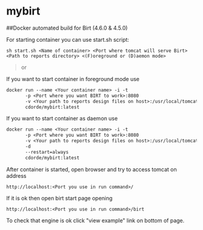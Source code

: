 # mybirt
##Docker automated build for Birt (4.6.0 & 4.5.0)

For starting container you can use start.sh script:

```
sh start.sh <Name of container> <Port where tomcat will serve Birt> <Path to reports directory> <(F)oreground or (D)aemon mode>
```

>or

If you want to start container in foreground mode use

```dockerfile
docker run --name <Your container name> -i -t 
       -p <Port where you want BIRT to work>:8080 
       -v <Your path to reports design files on host>:/usr/local/tomcat/webapps/birt/reports 
       cdorde/mybirt:latest
```


If you want to start container as daemon use

```dockerfile
docker run --name <Your container name> -i -t 
       -p <Port where you want BIRT to work>:8080 
       -v <Your path to reports design files on host>:/usr/local/tomcat/webapps/birt/reports 
       -d 
       --restart=always
       cdorde/mybirt:latest
```


After container is started, open browser and try to access tomcat on address

```
http://localhost:<Port you use in run command>/
```

If it is ok then open birt start page opening

```
http://localhost:<Port you use in run command>/birt
```

To check that engine is ok click "view example" link on bottom of page.
